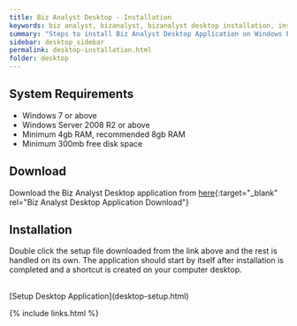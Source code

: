 ```yaml
---
title: Biz Analyst Desktop - Installation
keywords: biz analyst, bizanalyst, bizanalyst desktop installation, install, bizanalyst installation
summary: "Steps to install Biz Analyst Desktop Application on Windows PC"
sidebar: desktop_sidebar
permalink: desktop-installation.html
folder: desktop
---
```


## System Requirements
+ Windows 7 or above
+ Windows Server 2008 R2 or above
+ Minimum 4gb RAM, recommended 8gb RAM
+ Minimum 300mb free disk space

## Download

Download the Biz Analyst Desktop application from [here](https://bizanalyst.in/#setup){:target="_blank" rel="Biz Analyst Desktop Application Download"}

## Installation

Double click the setup file downloaded from the link above and the rest is handled on its own.
The application should start by itself after installation is completed and a shortcut is created on your computer desktop.

<br />
[Setup Desktop Application](desktop-setup.html)

{% include links.html %}
